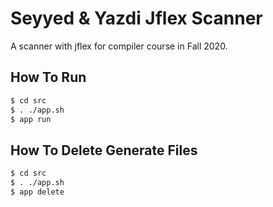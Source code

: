 # Seyyed & Yazdi Jflex Scanner
A scanner with jflex for compiler course in Fall 2020.

## How To Run

```bash
$ cd src
$ . ./app.sh
$ app run
```

## How To Delete Generate Files

```bash
$ cd src
$ . ./app.sh
$ app delete
```
